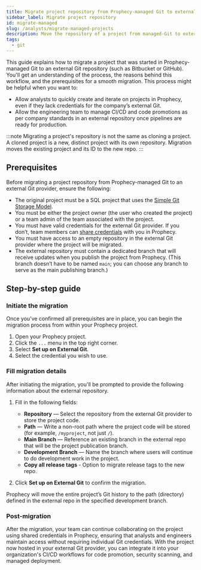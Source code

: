 ```yaml
---
title: Migrate project repository from Prophecy-managed Git to external Git
sidebar_label: Migrate project repository
id: migrate-managed
slug: /analysts/migrate-managed-projects
description: Move the repository of a project from managed-Git to external Git
tags:
  - git
---
```


This guide explains how to migrate a project that was started in Prophecy-managed Git to an external Git repository (such as Bitbucket or GitHub). You'll get an understanding of the process, the reasons behind this workflow, and the prerequisites for a smooth migration. This process might be helpful when you want to:

- Allow analysts to quickly create and iterate on projects in Prophecy, even if they lack credentials for the company’s external Git.
- Allow the engineering team to manage CI/CD and code promotions as per company standards in an external repository once pipelines are ready for production.

:::note
Migrating a project's repository is not the same as cloning a project. A cloned project is a new, distinct project with its own repository. Migration moves the existing project and its ID to the new repo.
:::

## Prerequisites

Before migrating a project repository from Prophecy-managed Git to an external Git provider, ensure the following:

- The original project must be a SQL project that uses the [Simple Git Storage Model](/analysts/versioning/#version-control-options).
- You must be either the project owner (the user who created the project) or a team admin of the team associated with the project.
- You must have valid credentials for the external Git provider. If you don’t, team members can [share credentials](/engineers/git/#share-credentials) with you in Prophecy.
- You must have access to an empty repository in the external Git provider where the project will be migrated.
- The external repository must contain a dedicated branch that will receive updates when you publish the project from Prophecy. (This branch doesn’t have to be named `main`; you can choose any branch to serve as the main publishing branch.)

## Step-by-step guide

### Initiate the migration

Once you’ve confirmed all prerequisites are in place, you can begin the migration process from within your Prophecy project.

1. Open your Prophecy project.
1. Click the `...` menu in the top right corner.
1. Select **Set up on External Git**.
1. Select the credential you wish to use.

### Fill migration details

After initiating the migration, you'll be prompted to provide the following information about the external repository.

1. Fill in the following fields:

   - **Repository** — Select the repository from the external Git provider to store the project code.
   - **Path** — Write a non-root path where the project code will be stored (for example, `/myproject`, not just `/`).
   - **Main Branch** — Reference an existing branch in the external repo that will be the project publication branch.
   - **Development Branch** — Name the branch where users will continue to do development work in the project.
   - **Copy all release tags** - Option to migrate release tags to the new repo.

1. Click **Set up on External Git** to confirm the migration.

Prophecy will move the entire project’s Git history to the path (directory) defined in the external repo in the specified development branch.

### Post-migration

After the migration, your team can continue collaborating on the project using shared credentials in Prophecy, ensuring that analysts and engineers maintain access without requiring individual Git credentials. With the project now hosted in your external Git provider, you can integrate it into your organization's CI/CD workflows for code promotion, security scanning, and managed deployment.
